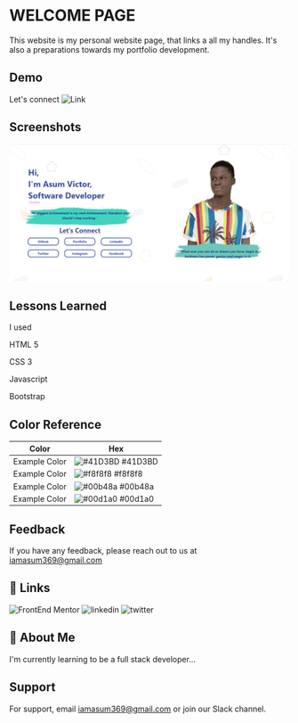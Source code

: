 
# WELCOME PAGE 

This website is my personal website page, that links a all my handles. It's also a preparations towards my portfolio development.
## Demo
Let's connect 
![Link](https://twitter.com/)


## Screenshots

![App Screenshot](screenshot.png)


## Lessons Learned

I used 

HTML 5

CSS 3

Javascript

Bootstrap

## Color Reference

| Color             | Hex                                                                |
| ----------------- | ------------------------------------------------------------------ |
| Example Color | ![#41D3BD](https://via.placeholder.com/10/0a192f?text=+) #41D3BD |
| Example Color | ![#f8f8f8](https://via.placeholder.com/10/f8f8f8?text=+) #f8f8f8 |
| Example Color | ![#00b48a](https://via.placeholder.com/10/00b48a?text=+) #00b48a |
| Example Color | ![#00d1a0](https://via.placeholder.com/10/00b48a?text=+) #00d1a0 |


## Feedback

If you have any feedback, please reach out to us at iamasum369@gmail.com


## 🔗 Links
![FrontEnd Mentor](https://github.com/AsumVictor/Frontendmentor-product-card-challenge)
![linkedin](https://www.linkedin.com/in/victorasumdev/)
![twitter](https://twitter.com/)


## 🚀 About Me
I'm currently learning to be a full stack developer...


## Support

For support, email iamasum369@gmail.com or join our Slack channel.

